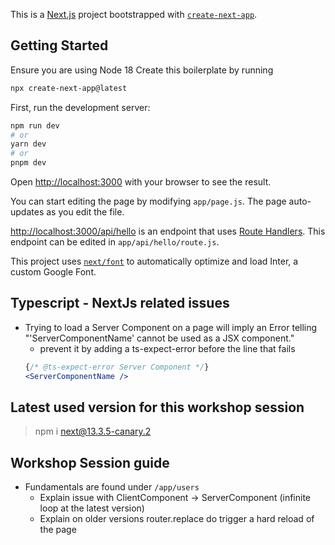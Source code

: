 This is a [Next.js](https://nextjs.org/) project bootstrapped with [`create-next-app`](https://github.com/vercel/next.js/tree/canary/packages/create-next-app).

## Getting Started
Ensure you are using Node 18
Create this boilerplate by running
```bash
npx create-next-app@latest  
```


First, run the development server:

```bash
npm run dev
# or
yarn dev
# or
pnpm dev
```

Open [http://localhost:3000](http://localhost:3000) with your browser to see the result.

You can start editing the page by modifying `app/page.js`. The page auto-updates as you edit the file.

[http://localhost:3000/api/hello](http://localhost:3000/api/hello) is an endpoint that uses [Route Handlers](https://beta.nextjs.org/docs/routing/route-handlers). This endpoint can be edited in `app/api/hello/route.js`.

This project uses [`next/font`](https://nextjs.org/docs/basic-features/font-optimization) to automatically optimize and load Inter, a custom Google Font.
  

## Typescript - NextJs related issues
- Trying to load a Server Component on a page will imply an Error telling "'ServerComponentName' cannot be used as a JSX component."
  - prevent it by adding a ts-expect-error before the line that fails
   ```jsx 
   {/* @ts-expect-error Server Component */}
   <ServerComponentName />
   ```
## Latest used version for this workshop session
> npm i next@13.3.5-canary.2 

## Workshop Session guide
- Fundamentals are found under `/app/users`
  - Explain issue with ClientComponent -> ServerComponent (infinite loop at the latest version)
  - Explain on older versions router.replace do trigger a hard reload of the page